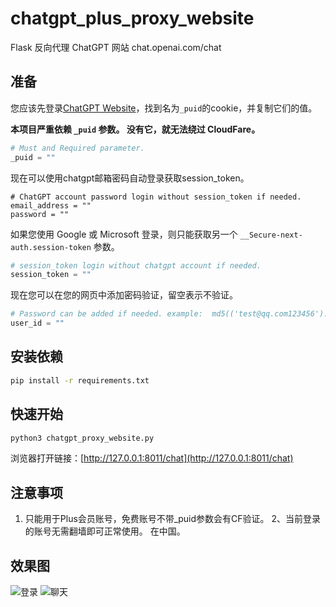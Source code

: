 # chatgpt_plus_proxy_website

Flask 反向代理 ChatGPT 网站 chat.openai.com/chat

## 准备

您应该先登录[ChatGPT Website](https://chat.openai.com/chat)，找到名为`_puid`的cookie，并复制它们的值。

**本项目严重依赖 `_puid` 参数。 没有它，就无法绕过 CloudFare。**

``` python
# Must and Required parameter.
_puid = ""
```

现在可以使用chatgpt邮箱密码自动登录获取session_token。

``` python3
# ChatGPT account password login without session_token if needed.
email_address = ""
password = ""
```

如果您使用 Google 或 Microsoft 登录，则只能获取另一个 `__Secure-next-auth.session-token` 参数。

``` python
# session_token login without chatgpt account if needed.
session_token = ""
```

现在您可以在您的网页中添加密码验证，留空表示不验证。

``` python
# Password can be added if needed. example:  md5(('test@qq.com123456').encode()).hexdigest()
user_id = ""
```

## 安装依赖

``` bash
pip install -r requirements.txt
```

## 快速开始

``` bash
python3 chatgpt_proxy_website.py
```

浏览器打开链接：[http://127.0.0.1:8011/chat](http://127.0.0.1:8011/chat)

## 注意事项

1. 只能用于Plus会员账号，免费账号不带_puid参数会有CF验证。
2、当前登录的账号无需翻墙即可正常使用。 在中国。

## 效果图
![登录](https://github.com/cooolr/chatgpt_plus_proxy_website/blob/main/login.png)
![聊天](https://github.com/cooolr/chatgpt_plus_proxy_website/blob/main/chat.png)

